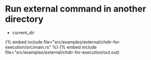 # Run external command in another directory

* current_dir

{% embed include file="src/examples/external/chdir-for-execution/src/main.rs" %}
{% embed include file="src/examples/external/chdir-for-execution/out.out)

